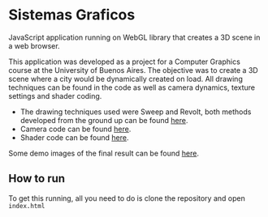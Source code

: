 # Sistemas Graficos

JavaScript application running on WebGL library that creates a 3D scene in a web browser.

This application was developed as a project for a Computer Graphics course at the University of Buenos Aires. The objective was to create a 3D scene where a city would be dynamically created on load. All drawing techniques can be found in the code as well as camera dynamics, texture settings and shader coding.

* The drawing techniques used were Sweep and Revolt, both methods developed from the ground up can be found [here](https://github.com/RodrigoDeRosa/SistemasGraficos/tree/master/SurfaceCreation).
* Camera code can be found [here](https://github.com/RodrigoDeRosa/SistemasGraficos/tree/master/Cameras).
* Shader code can be found [here](https://github.com/RodrigoDeRosa/SistemasGraficos/tree/master/Utils/Shaders).

Some demo images of the final result can be found [here](https://github.com/RodrigoDeRosa/SistemasGraficos/tree/master/Demos).

## How to run

To get this running, all you need to do is clone the repository and open `index.html`
